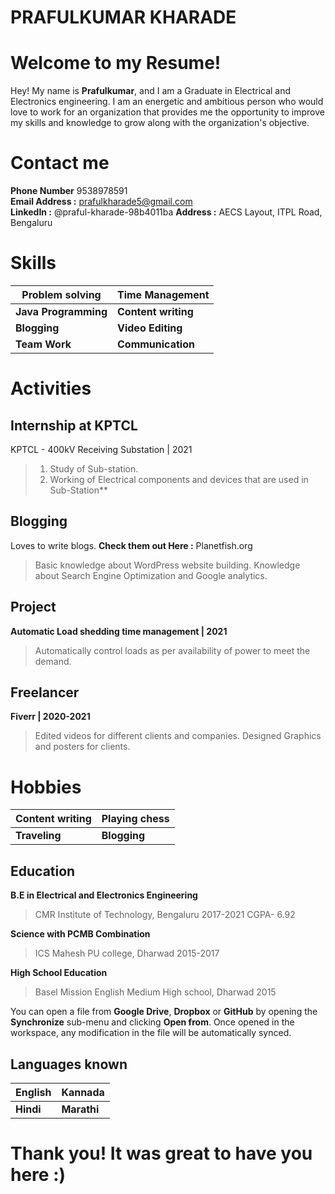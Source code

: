 # PRAFULKUMAR KHARADE 

# Welcome to my Resume!

Hey! My name is **Prafulkumar**, and I am a Graduate in Electrical and Electronics engineering. I am an energetic and ambitious person who would love to work for an organization that provides me the opportunity to improve my skills and knowledge to grow along with the organization's objective.

# Contact me 

**Phone Number** 9538978591  
**Email Address :** prafulkharade5@gmail.com  
**LinkedIn :** @praful-kharade-98b4011ba
**Address :** AECS Layout, ITPL Road, Bengaluru

# Skills


Problem solving| **Time Management** |  
|--|--|
|**Java Programming**  |**Content writing**  |
| **Blogging**| **Video Editing** |
| **Team Work** | **Communication** |




# Activities
## Internship at KPTCL
KPTCL - 400kV Receiving Substation | 2021
>1. Study of Sub-station.
>2. Working of Electrical components and devices that
are used in Sub-Station**
## Blogging
Loves to write blogs. 
**Check them out Here :** Planetfish.org
>Basic knowledge about WordPress website building. 
>Knowledge about Search Engine Optimization and Google analytics.


## Project
**Automatic Load shedding time management | 2021**
>Automatically control loads as per availability of power to meet the demand.

## Freelancer
**Fiverr | 2020-2021**
>Edited videos for different clients and companies.
Designed Graphics and posters for clients.

# Hobbies
|Content writing|Playing chess  |
|--|--|
|**Traveling**  |**Blogging**  |


## Education
**B.E in Electrical and Electronics Engineering**
>CMR Institute of Technology, Bengaluru
2017-2021
CGPA- 6.92

**Science with PCMB Combination** 
>ICS Mahesh PU college, Dharwad 
>2015-2017 

**High School Education** 
>Basel Mission English Medium High school, Dharwad 
>2015

You can open a file from **Google Drive**, **Dropbox** or **GitHub** by opening the **Synchronize** sub-menu and clicking **Open from**. Once opened in the workspace, any modification in the file will be automatically synced.

## Languages known
|English| Kannada |
|--|--|
| **Hindi** | **Marathi** |

# Thank you! It was great to have you here :)
